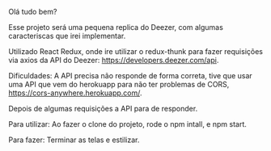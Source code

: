 Olá tudo bem? 

Esse projeto será uma pequena replica do Deezer, com algumas caracteriscas que irei implementar.

Utilizado React Redux, onde ire utilizar o redux-thunk para fazer requisições via axios da API do Deezer: https://developers.deezer.com/api.

Dificuldades:
A API precisa não responde de forma correta, tive que usar uma API que vem do herokuapp para não ter problemas de CORS, https://cors-anywhere.herokuapp.com/.

Depois de algumas requisições a API para de responder.

Para utilizar:
Ao fazer o clone do projeto, rode o npm intall, e npm start.

Para fazer:
Terminar as telas e estilizar.
